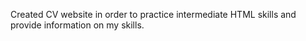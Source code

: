Created CV website in order to practice intermediate HTML skills and provide information on my skills.

